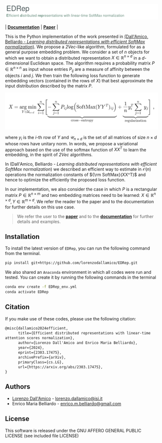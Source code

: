 <!-- <font size="7"><span style = "color:#4a5759">EDRep</span></font><br /> 
<font size="5"><span style = "color:#6b9080"> <b>E</b>fficient <b>d</b>istributed <b>rep</b>resentations with linear-time SoftMax normalization</span></font><br /> -->

![Alt text](img/logo.png)


| **[Documentation]()** | **[Paper](https://openreview.net/pdf?id=9M4NKMZOPu)** |


This is the Python implementation of the work presented in [(Dall'Amico, Belliardo - *Learning distributed representations with efficient SoftMax normalization*)](https://openreview.net/pdf?id=9M4NKMZOPu). We propose a *2Vec*-like algorithm, formulated for as a general purpose embedding problem. We consider a set of $n$ objects for which we want to obtain a distributed representation $X \in \mathbb{R}^{n\times d}$ in a $d$-dimensional Euclidean space. The algorithm requires a probability matrix $P \in \mathbb{R}^{n\times n}$ as input whose entries $P_{ij}$ are a measure of affinity between the objects $i$ and $j$. We then train the following loss function to generate embedding vectors (contained in the rows of $X$) that best approximate the input distribution described by the matrix $P$.

![Alt text](img/eq.png)

where $y_i$ is the $i$-th row of $Y$ and $\mathcal{U}_{n \times d}$ is the set of all matrices of size $n\times d$ whose rows have unitary norm. In words, we propose a variational approach based on the use of the softmax function of $XX^T$ to learn the embedding, in the spirit of *2Vec* algorithms. 

In (Dall'Amico, Belliardo - *Learning distributed representations with efficient SoftMax normalization*) we described an efficient way to estimate in $\mathcal{O}(n)$ operations the normalization constants of ${\rm SoftMax}(XX^T)$ and hence to optimize the efficiently the proposed loss function.

In our implementation, we also consider the case in which $P$ is a rectangular matrix $P\in \mathbb{R}^{n\times m}$ and two embedding matrices need to be learned: $X \in \mathbb{R}^{n\times d}, Y \in \mathbb{R}^{m\times d}$. We refer the reader to the paper and to the documentation for further details on this use case.

> We refer the user to the [**paper**](https://openreview.net/pdf?id=9M4NKMZOPu) and to the [**documentation**]() for further details and examples.


## Installation

To install the latest version of `EDRep`, you can run the following command from the terminal.

```bash
pip install git+https://github.com/lorenzodallamico/EDRep.git
```

We also shared an `Anaconda` environment in which all codes were run and tested. You can create it by running the following commands in the terminal

```bash
conda env create -f EDRep_env.yml
conda activate EDRep
```

## Citation

If you make use of these codes, please use the following citation:


```
@misc{dallamico2024efficient,
      title={Efficient distributed representations with linear-time attention scores normalization}, 
      author={Lorenzo Dall'Amico and Enrico Maria Belliardo},
      year={2024},
      eprint={2303.17475},
      archivePrefix={arXiv},
      primaryClass={cs.LG},
      url={https://arxiv.org/abs/2303.17475}, 
}
```

## Authors

* [Lorenzo Dall'Amico](https://lorenzodallamico.github.io/) - lorenzo.dallamico@isi.it
* Enrico Maria Belliardo - enrico.m.belliardo@gmail.com

## License
This software is released under the GNU AFFERO GENERAL PUBLIC LICENSE (see included file LICENSE)
